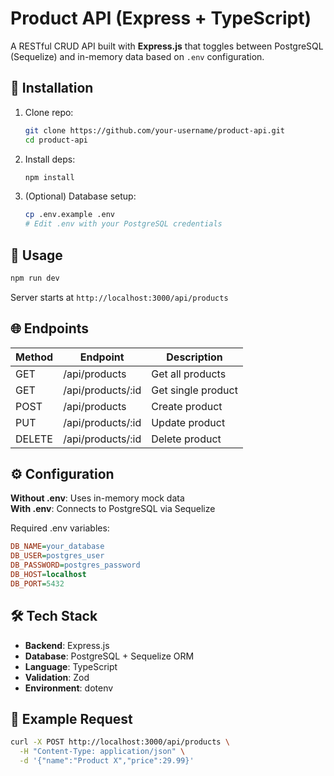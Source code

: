 # Product API (Express + TypeScript)

A RESTful CRUD API built with **Express.js** that toggles between PostgreSQL (Sequelize) and in-memory data based on `.env` configuration.

## 🔧 Installation
1. Clone repo:
   ```bash
   git clone https://github.com/your-username/product-api.git
   cd product-api
   ```
2. Install deps:
   ```bash
   npm install
   ```
3. (Optional) Database setup:
   ```bash
   cp .env.example .env
   # Edit .env with your PostgreSQL credentials
   ```

## 🚀 Usage
```bash
npm run dev
```
Server starts at `http://localhost:3000/api/products`

## 🌐 Endpoints
| Method | Endpoint              | Description          |
|--------|-----------------------|----------------------|
| GET    | /api/products         | Get all products     |
| GET    | /api/products/:id     | Get single product   |
| POST   | /api/products         | Create product       |
| PUT    | /api/products/:id     | Update product       |
| DELETE | /api/products/:id     | Delete product       |

## ⚙️ Configuration
**Without .env**: Uses in-memory mock data  
**With .env**: Connects to PostgreSQL via Sequelize

Required .env variables:
```ini
DB_NAME=your_database
DB_USER=postgres_user
DB_PASSWORD=postgres_password
DB_HOST=localhost
DB_PORT=5432
```

## 🛠️ Tech Stack
- **Backend**: Express.js
- **Database**: PostgreSQL + Sequelize ORM
- **Language**: TypeScript
- **Validation**: Zod
- **Environment**: dotenv

## 📝 Example Request
```bash
curl -X POST http://localhost:3000/api/products \
  -H "Content-Type: application/json" \
  -d '{"name":"Product X","price":29.99}'
```
